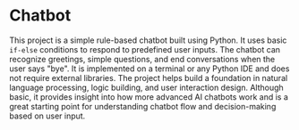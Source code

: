 # Chatbot


This project is a simple rule-based chatbot built using Python. It uses basic `if-else` conditions to respond to predefined user inputs. The chatbot can recognize greetings, simple questions, and end conversations when the user says "bye". It is implemented on a terminal or any Python IDE and does not require external libraries. The project helps build a foundation in natural language processing, logic building, and user interaction design. Although basic, it provides insight into how more advanced AI chatbots work and is a great starting point for understanding chatbot flow and decision-making based on user input.
